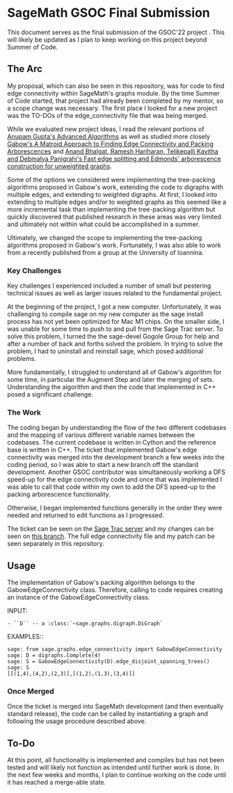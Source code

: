 # SageMath GSOC Final Submission

This document serves as the final submission of the GSOC'22 project <Edge connectivity and edge disjoint spanning trees in digraphs>. This will likely be updated as I plan to keep working on this project beyond Summer of Code.

## The Arc

My proposal, which can also be seen in this repository, was for code to find edge connectivity within SageMath's graphs module. By the time Summer of Code started, that project had already been completed by my mentor, so a scope change was necessary. The first place I looked for a new project was the TO-DOs of the edge_connectivity file that was being merged. 

While we evaluated new project ideas, I read the relevant portions of [Anupam Gupta's Advanced Algorithms](https://www.cs.cmu.edu/~15850/notes/cmu850-f20.pdf) as well as studied more closely [Gabow's A Matroid Approach to Finding Edge Connectivity and Packing Arborescences](https://doi.org/10.1006/jcss.1995.1022) and [Anand Bhalgat, Ramesh Hariharan, Telikepalli Kavitha and Debmalya Panigrahi's Fast edge splitting and Edmonds' arborescence construction for unweighted graphs](https://users.cs.duke.edu/~debmalya/papers/soda08-splitting.pdf).

Some of the options we considered were implementing the tree-packing algorithms proposed in Gabow's work, extending the code to digraphs with multiple edges, and extending to weighted digraphs. At first, I looked into extending to multiple edges and/or to weighted graphs as this seemed like a more incremental task than implementing the tree-packing algorithm but quickly discovered that published research in these areas was very limited and ultimately not within what could be accomplished in a summer.
  
Ultimately, we changed the scope to implementing the tree-packing algorithms proposed in Gabow's work. Fortunately, I was also able to work from a recently published [<Experimental Study of Algorithms for Packing Arborescences>](https://drops.dagstuhl.de/opus/frontdoor.php?source_opus=16548) from a group at the University of Ioannina. 

### Key Challenges

Key challenges I experienced included a number of small but pestering technical issues as well as larger issues related to the fundamental project. 
  
At the beginning of the project, I got a new computer. Unfortunately, it was challenging to compile sage on my new computer as the sage install process has not yet been optimized for Mac M1 chips. On the smaller side, I was unable for some time to push to and pull from the Sage Trac server. To solve this problem, I turned the the sage-devel Gogole Group for help and after a number of back and forths solved the problem. In trying to solve the problem, I had to uninstall and reinstall sage, which posed additional problems. 
  
More fundamentally, I struggled to understand all of Gabow's algorithm for some time, in particular the Augment Step and later the merging of sets. Understanding the algorithm and then the code that implemented in C++ posed a significant challenge.
  
  
### The Work

The coding began by understanding the flow of the two different codebases and the mapping of various different variable names between the codebases. The current codebase is written in Cython and the reference base is written in C++. The ticket that implemented Gabow's edge connectivity was merged into the development branch a few weeks into the coding period, so I was able to start a new branch off the standard development. Another GSOC contributor was simultaneously working a DFS speed-up for the edge connectivity code and once that was implemented I was able to call that code within my own to add the DFS speed-up to the packing arborescence functionality. 
  
Otherwise, I began implemented functions generally in the order they were needed and returned to edit functions as I progressed. 
  
The ticket can be seen on the [Sage Trac server](https://trac.sagemath.org/ticket/34230) and my changes can be seen on [this branch](https://git.sagemath.org/sage.git/diff?id=05e01a282b50eb3a42d72bd6fb5466c958b4128f). The full edge connectivity file and my patch can be seen separately in this repository.

## Usage
  
The implementation of Gabow's packing algorithm belongs to the GabowEdgeConnectivity class. Therefore, calling to code requires creating an instance of the GabowEdgeConnectivity class.
  
INPUT:

    - ``D`` -- a :class:`~sage.graphs.digraph.DiGraph`
  
EXAMPLES::

    sage: from sage.graphs.edge_connectivity import GabowEdgeConnectivity
    sage: D = digraphs.Complete(4)
    sage: S = GabowEdgeConnectivity(D).edge_disjoint_spanning_trees()
    sage: S
    [[(1,4),(4,2),(2,3)],[(1,2),(1,3),(3,4)]]
        

### Once Merged
  
Once the ticket is merged into SageMath development (and then eventually standard release), the code can be called by instantiating a graph and following the usage procedure described above.


## To-Do

At this point, all functionality is implemented and compiles but has not been tested and will likely not function as intended until further work is done. In the next few weeks and months, I plan to continue working on the code until it has reached a merge-able state. 
